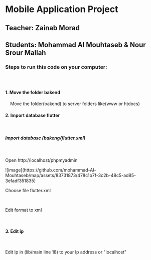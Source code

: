 <h1>Mobile Application Project</h1>
<h2>Teacher: Zainab Morad</h2>
<h2>Students: Mohammad Al Mouhtaseb & Nour Srour Mallah</h2>
<h3>Steps to run this code on your computer:<h3>
&nbsp <h4>1. Move the folder bakend</h4>
&nbsp &nbsp Move the folder(bakend) to server folders like(www or htdocs)
&nbsp <h4>2. Import database flutter</h4>
&nbsp &nbsp<h5>Import database (bakeng/flutter.xml)</h5>
&nbsp &nbsp &nbsp<p>Open http://localhost/phpmyadmin</p>
![image](https://github.com/mohammad-Al-Mouhtaseb/map/assets/83731873/478c1b7f-3c2b-48c5-ad85-3efadf351835)
&nbsp &nbsp &nbsp<p>Choose file flutter.xml</p>
&nbsp &nbsp &nbsp<p>Edit format to xml</p>
&nbsp <h4>3. Edit ip</h4>
&nbsp &nbsp <p>Edit Ip in (lib/main line 18) to your Ip address or "localhost"</p>
